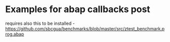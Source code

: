 # Examples for abap callbacks post

requires also this to be installed - https://github.com/sbcgua/benchmarks/blob/master/src/ztest_benchmark.prog.abap

